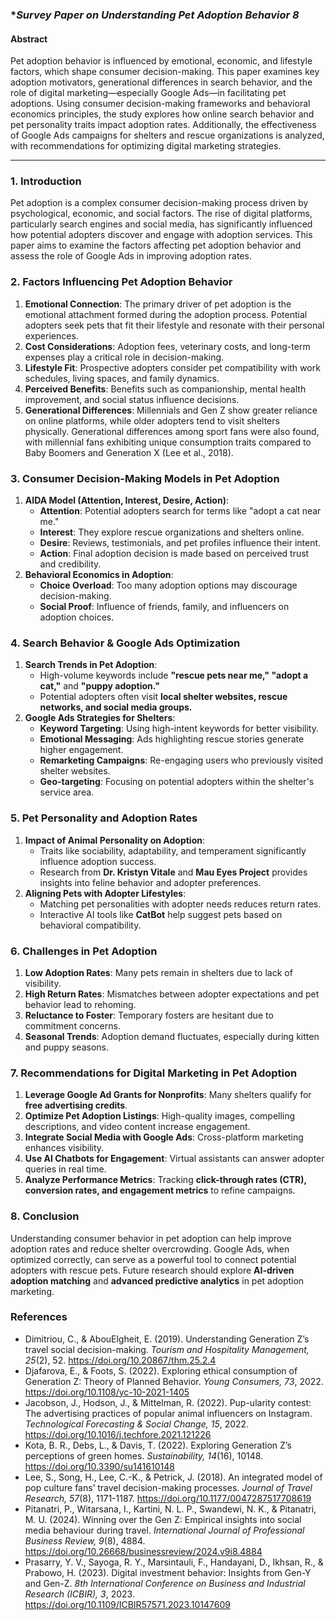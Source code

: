 ### **Survey Paper on Understanding Pet Adoption Behavior 8*

#### **Abstract**
Pet adoption behavior is influenced by emotional, economic, and lifestyle factors, which shape consumer decision-making. This paper examines key adoption motivators, generational differences in search behavior, and the role of digital marketing—especially Google Ads—in facilitating pet adoptions. Using consumer decision-making frameworks and behavioral economics principles, the study explores how online search behavior and pet personality traits impact adoption rates. Additionally, the effectiveness of Google Ads campaigns for shelters and rescue organizations is analyzed, with recommendations for optimizing digital marketing strategies.

---

### **1. Introduction**
Pet adoption is a complex consumer decision-making process driven by psychological, economic, and social factors. The rise of digital platforms, particularly search engines and social media, has significantly influenced how potential adopters discover and engage with adoption services. This paper aims to examine the factors affecting pet adoption behavior and assess the role of Google Ads in improving adoption rates.

### **2. Factors Influencing Pet Adoption Behavior**
1. **Emotional Connection**: The primary driver of pet adoption is the emotional attachment formed during the adoption process. Potential adopters seek pets that fit their lifestyle and resonate with their personal experiences.
2. **Cost Considerations**: Adoption fees, veterinary costs, and long-term expenses play a critical role in decision-making.
3. **Lifestyle Fit**: Prospective adopters consider pet compatibility with work schedules, living spaces, and family dynamics.
4. **Perceived Benefits**: Benefits such as companionship, mental health improvement, and social status influence decisions.
5. **Generational Differences**: Millennials and Gen Z show greater reliance on online platforms, while older adopters tend to visit shelters physically. Generational differences among sport fans were also found, with millennial fans exhibiting unique consumption traits compared to Baby Boomers and Generation X (Lee et al., 2018).

### **3. Consumer Decision-Making Models in Pet Adoption**
1. **AIDA Model (Attention, Interest, Desire, Action)**:
   - **Attention**: Potential adopters search for terms like "adopt a cat near me."
   - **Interest**: They explore rescue organizations and shelters online.
   - **Desire**: Reviews, testimonials, and pet profiles influence their intent.
   - **Action**: Final adoption decision is made based on perceived trust and credibility.
2. **Behavioral Economics in Adoption**:
   - **Choice Overload**: Too many adoption options may discourage decision-making.
   - **Social Proof**: Influence of friends, family, and influencers on adoption choices.

### **4. Search Behavior & Google Ads Optimization**
1. **Search Trends in Pet Adoption**:
   - High-volume keywords include **"rescue pets near me," "adopt a cat,"** and **"puppy adoption."**
   - Potential adopters often visit **local shelter websites, rescue networks, and social media groups.**
2. **Google Ads Strategies for Shelters**:
   - **Keyword Targeting**: Using high-intent keywords for better visibility.
   - **Emotional Messaging**: Ads highlighting rescue stories generate higher engagement.
   - **Remarketing Campaigns**: Re-engaging users who previously visited shelter websites.
   - **Geo-targeting**: Focusing on potential adopters within the shelter's service area.

### **5. Pet Personality and Adoption Rates**
1. **Impact of Animal Personality on Adoption**:
   - Traits like sociability, adaptability, and temperament significantly influence adoption success.
   - Research from **Dr. Kristyn Vitale** and **Mau Eyes Project** provides insights into feline behavior and adopter preferences.
2. **Aligning Pets with Adopter Lifestyles**:
   - Matching pet personalities with adopter needs reduces return rates.
   - Interactive AI tools like **CatBot** help suggest pets based on behavioral compatibility.

### **6. Challenges in Pet Adoption**
1. **Low Adoption Rates**: Many pets remain in shelters due to lack of visibility.
2. **High Return Rates**: Mismatches between adopter expectations and pet behavior lead to rehoming.
3. **Reluctance to Foster**: Temporary fosters are hesitant due to commitment concerns.
4. **Seasonal Trends**: Adoption demand fluctuates, especially during kitten and puppy seasons.

### **7. Recommendations for Digital Marketing in Pet Adoption**
1. **Leverage Google Ad Grants for Nonprofits**: Many shelters qualify for **free advertising credits**.
2. **Optimize Pet Adoption Listings**: High-quality images, compelling descriptions, and video content increase engagement.
3. **Integrate Social Media with Google Ads**: Cross-platform marketing enhances visibility.
4. **Use AI Chatbots for Engagement**: Virtual assistants can answer adopter queries in real time.
5. **Analyze Performance Metrics**: Tracking **click-through rates (CTR), conversion rates, and engagement metrics** to refine campaigns.

### **8. Conclusion**
Understanding consumer behavior in pet adoption can help improve adoption rates and reduce shelter overcrowding. Google Ads, when optimized correctly, can serve as a powerful tool to connect potential adopters with rescue pets. Future research should explore **AI-driven adoption matching** and **advanced predictive analytics** in pet adoption marketing.

### **References**
- Dimitriou, C., & AbouElgheit, E. (2019). Understanding Generation Z’s travel social decision-making. *Tourism and Hospitality Management, 25*(2), 52. https://doi.org/10.20867/thm.25.2.4
- Djafarova, E., & Foots, S. (2022). Exploring ethical consumption of Generation Z: Theory of Planned Behavior. *Young Consumers, 73*, 2022. https://doi.org/10.1108/yc-10-2021-1405
- Jacobson, J., Hodson, J., & Mittelman, R. (2022). Pup-ularity contest: The advertising practices of popular animal influencers on Instagram. *Technological Forecasting & Social Change, 15*, 2022. https://doi.org/10.1016/j.techfore.2021.121226
- Kota, B. R., Debs, L., & Davis, T. (2022). Exploring Generation Z’s perceptions of green homes. *Sustainability, 14*(16), 10148. https://doi.org/10.3390/su141610148
- Lee, S., Song, H., Lee, C.-K., & Petrick, J. (2018). An integrated model of pop culture fans’ travel decision-making processes. *Journal of Travel Research, 57*(8), 1171-1187. https://doi.org/10.1177/0047287517708619
- Pitanatri, P., Witarsana, I., Kartini, N. L. P., Swandewi, N. K., & Pitanatri, M. U. (2024). Winning over the Gen Z: Empirical insights into social media behaviour during travel. *International Journal of Professional Business Review, 9*(8), 4884. https://doi.org/10.26668/businessreview/2024.v9i8.4884
- Prasarry, Y. V., Sayoga, R. Y., Marsintauli, F., Handayani, D., Ikhsan, R., & Prabowo, H. (2023). Digital investment behavior: Insights from Gen-Y and Gen-Z. *8th International Conference on Business and Industrial Research (ICBIR), 3*, 2023. https://doi.org/10.1109/ICBIR57571.2023.10147609

